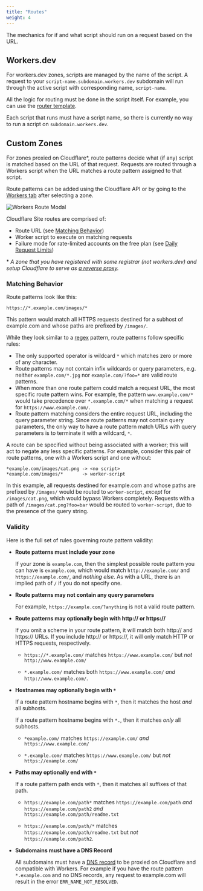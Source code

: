 ```yaml
---
title: "Routes"
weight: 4
---
```


The mechanics for if and what script should run on a request based on the URL.

## Workers.dev

For workers.dev zones, scripts are managed by the name of the script. A request to your `script-name.subdomain.workers.dev` subdomain will run through the active script with corresponding name, `script-name`.

All the logic for routing must be done in the script itself. For example, you can use the [router template](https://github.com/cloudflare/worker-template-router).

Each script that runs must have a script name, so there is currently no way to run a script on `subdomain.workers.dev`.

## Custom Zones

For zones proxied on Cloudflare\*, route patterns decide what (if any) script is matched based on the URL of that request. Requests are routed through a Workers script when the URL matches a route pattern assigned to that script.

Route patterns can be added using the Cloudflare API or by going to the [Workers tab](https://dash.cloudflare.com/?zone=workers) after selecting a zone.

![Workers Route Modal](/about/media/add-route-modal.png)

Cloudflare Site routes are comprised of:

- Route URL (see [Matching Behavior](#matching-behavior))
- Worker script to execute on matching requests
- Failure mode for rate-limited accounts on the free plan (see [Daily Request Limits](/about/limits#request-limits))

\* _A zone that you have registered with some registrar (not workers.dev) and setup Cloudflare to serve as [a reverse proxy](https://www.cloudflare.com/learning/cdn/glossary/reverse-proxy/)._

### Matching Behavior

Route patterns look like this:

```
https://*.example.com/images/*
```

This pattern would match all HTTPS requests destined for a subhost of
example.com and whose paths are prefixed by `/images/`.

While they look similar to a [regex](https://en.wikipedia.org/wiki/Regular_expression) pattern, route patterns follow specific rules:

- The only supported operator is wildcard `*` which matches zero or more of any character.
- Route patterns may not contain infix wildcards or query parameters, e.g.
  neither `example.com/*.jpg` nor `example.com/?foo=*` are valid route patterns.
- When more than one route pattern could match a request URL, the most specific
  route pattern wins. For example, the pattern `www.example.com/*` would take
  precedence over `*.example.com/*` when matching a request for
  `https://www.example.com/`.
- Route pattern matching considers the entire request URL, including the query
  parameter string. Since route patterns may not contain query parameters, the
  only way to have a route pattern match URLs with query parameters is to
  terminate it with a wildcard, `*`.

A route can be specified without being associated with a worker; this will act to negate any less specific patterns. For example, consider this pair of route patterns, one with a Workers script and one without:

```
*example.com/images/cat.png -> <no script>
*example.com/images/*       -> worker-script
```

In this example, all requests destined for example.com and whose paths are prefixed by `/images/` would be routed to `worker-script`, _except_ for `/images/cat.png`, which would bypass Workers completely. Requests with a path of `/images/cat.png?foo=bar` would be routed to `worker-script`, due to the presence of the query string.

### Validity

Here is the full set of rules governing route pattern validity:

- **Route patterns must include your zone**

  If your zone is `example.com`, then the simplest possible route pattern you
  can have is `example.com`, which would match `http://example.com/` and
  `https://example.com/`, and _nothing else_.
  As with a URL, there is an implied path of `/` if you do not specify one.

- **Route patterns may not contain any query parameters**

  For example, `https://example.com/?anything` is not a valid route pattern.

- **Route patterns may optionally begin with http:// or https://**

  If you omit a scheme in your route pattern, it will match both http:// and
  https:// URLs. If you include http:// or https://, it will only match HTTP
  or HTTPS requests, respectively.

  - `https://*.example.com/` matches `https://www.example.com/` but _not_ `http://www.example.com/`

  - `*.example.com/` matches both `https://www.example.com/` _and_ `http://www.example.com/`.

- **Hostnames may optionally begin with `*`**

   If a route pattern hostname begins with `*`, then it matches the host *and* all subhosts.

   If a route pattern hostname begins with `*.`, then it matches *only* all subhosts.

   - `*example.com/` matches `https://example.com/` *and* `https://www.example.com/`

   - `*.example.com/` matches `https://www.example.com/` but *not* `https://example.com/`

- **Paths may optionally end with `*`**

  If a route pattern path ends with `*`, then it matches all suffixes of that
  path.

  - `https://example.com/path*` matches `https://example.com/path` _and_
    `https://example.com/path2` _and_ `https://example.com/path/readme.txt`

  - `https://example.com/path/*` matches `https://example.com/path/readme.txt`
    but _not_ `https://example.com/path2`.

- **Subdomains must have a DNS Record**

    All subdomains must have a [DNS record](https://support.cloudflare.com/hc/en-us/articles/360019093151#h_60566325041543261564371) to be proxied on Cloudflare and compatible with Workers. For example if you have the route pattern `*.example.com` and no DNS records, any request to example.com will result in the error `ERR_NAME_NOT_RESOLVED`. 